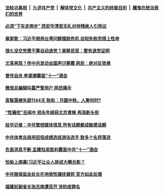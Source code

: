 

####  [法轮功真相](../../../../basic/blob/master/README.md?t=10012302) &nbsp;|&nbsp; [九评共产党](../../../../9ping.md/blob/master/README.md?t=10012302) &nbsp;|&nbsp; [解体党文化](../../../../jtdwh.md/blob/master/README.md?t=10012302)  &nbsp;|&nbsp; [共产主义的终极目的](../../../../gczydzjmd.md/blob/master/README.md?t=10012302) &nbsp;|&nbsp; [魔鬼在统治我们的世界](../../../../mgztzwmdsj.md/blob/master/README.md?t=10012302) 

#### [必须“下车走两步” 西安华清宫无礼对待残疾人引热议](../pages/soh5/427714.md?t=10012302) 
#### [章家敦：习近平想用台湾问题摆脱危机 自知失败恐搭上性命](../pages/soh5/427654.md?t=10012302) 
#### [很久没交党费不算自动退党？美移民官：要有退党证明](../pages/soh5/427648.md?t=10012302) 
#### [文革再现？传中共发动全国声讨蔡霞 网民：绝对反效果](../pages/soh5/427642.md?t=10012302) 
#### [曾传自杀 李源潮露面“十一”酒会](../pages/soh5/427639.md?t=10012302) 
#### [微信总编辑叫嚣严管用户 网民痛斥](../pages/soh5/427630.md?t=10012302) 
#### [高智晟被失踪1144天 耿和：月圆中秋，人聚何时?](../pages/soh5/427624.md?t=10012302) 
#### [“性骚扰”丑闻中 郑永年续获北京青睐 再添新头衔](../pages/soh5/427618.md?t=10012302) 
#### [ 驻华记者：中共管控媒体信息 所有话题都成敏感话题](../pages/soh5/427609.md?t=10012302) 
#### [中共体育总局用田径成绩选拔游泳选手 致多个名将落选 ](../pages/soh5/427555.md?t=10012302) 
#### [负面消息不断 孟建柱吴胜利露面中共“十一”酒会](../pages/soh5/427540.md?t=10012302) 
#### [怕染上病毒!习近平让众人排成大圈合影？](../pages/soh5/427531.md?t=10012302) 
#### [中共银保监会处长在地铁性骚扰被抓 官方如此处理](../pages/soh5/427525.md?t=10012302) 
#### [福建前副省长张志南遭双开 涉防疫罪名](../pages/soh5/427507.md?t=10012302) 
